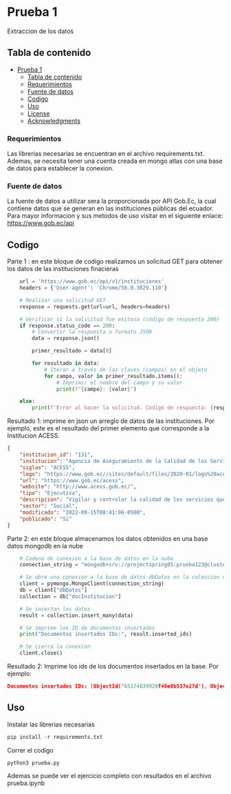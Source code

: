 # Prueba 1

Extraccion de los datos

## Tabla de contenido

- [Prueba 1](#project-title)
  - [Tabla de contenido](#tabla-de-contenido)
  - [Requerimientos](#requerimientos)
  - [Fuente de datos](#fuente-de-datos)
  - [Codigo](#codigo)
  - [Uso](#uso)
  - [License](#license)
  - [Acknowledgments](#acknowledgments)

### Requerimientos

Las librerias necesarias se encuentran en el archivo requirements.txt. Ademas, se necesita tener una cuenta creada en mongo atlas con una base de datos para establecer la conexion.

### Fuente de datos
La fuente de datos a utilizar sera la proporcionada por API Gob.Ec, la cual contiene datos que se generan en las instituciones públicas del ecuador.
Para mayor informacion y sus metodos de uso visitar en el siguiente enlace: https://www.gob.ec/api

## Codigo

Parte 1 : en este bloque de codigo realizamos un solicitud GET para obtener los datos de las instituciones finacieras
```python
    url = 'https://www.gob.ec/api/v1/instituciones'
    headers = {'User-agent': 'Chrome/58.0.3029.110'}

    # Realizar una solicitud GET
    response = requests.get(url=url, headers=headers)

    # Verificar si la solicitud fue exitosa (código de respuesta 200)
    if response.status_code == 200:
        # Convertir la respuesta a formato JSON
        data = response.json()

        primer_resultado = data[0]

        for resultado in data:
            # Iterar a través de las claves (campos) en el objeto
            for campo, valor in primer_resultado.items():
                # Imprimir el nombre del campo y su valor
                print(f"{campo}: {valor}")

    else:
        print(f'Error al hacer la solicitud. Código de respuesta: {response.status_code}')
```
Resultado 1: imprime en json un arreglo de datos de las instituciones. Por ejemplo, este es el resultado del primer elemento que corresponde a la Institucion ACESS.
```json
{
    "institucion_id": "131",
    "institucion": "Agencia de Aseguramiento de la Calidad de los Servicios de Salud y Medicina Prepagada",
    "siglas": "ACESS",
    "logo": "https://www.gob.ec//sites/default/files/2020-01/logo%20acess-08.jpg",
    "url": "https://www.gob.ec/acess",
    "website": "http://www.acess.gob.ec/",
    "tipo": "Ejecutiva",
    "descripcion": "Vigilar y controlar la calidad de los servicios que brindan los prestadores de salud y las compañías que financien servicios de atención integral en salud prepagada y de las de seguros que oferten cobertura de seguros de asistencia médica, velando por la seguridad de los pacientes y usuarios a través de la regulación y aseguramiento de la calidad y bajo los enfoques de derechos de género, interculturalidad, generacional y bioético.",
    "sector": "Social",
    "modificado": "2022-09-15T08:41:06-0500",
    "publicado": "Si"
}
```
Parte 2: en este bloque almacenamos los datos obtenidos en una base datos mongodb en la nube
```python
    # Cadena de conexion a la base de datos en la nube
    connection_string = "mongodb+srv://projectspring85:prueba123@cluster0.xqrsb1a.mongodb.net/?retryWrites=true&w=majority"

    # Se abre una conexion a la base de datos dbDatos en la coleccion docInstitucion
    client = pymongo.MongoClient(connection_string)
    db = client["dbDatos"]
    collection = db["docInstitucion"]

    # Se insertan los datos
    result = collection.insert_many(data)

    # Se imprime los ID de documentos insertados
    print("Documentos insertados IDs:", result.inserted_ids)

    # Se cierra la conexion
    client.close()
```
Resultado 2: Imprime los ids de los documentos insertados en la base. Por ejemplo:
```json
Documentos insertados IDs: [ObjectId('65174839920f46e0b537e27d'), ObjectId('65174839920f46e0b537e27e'), ... , ObjectId('65174839920f46e0b537e27f')]
```
## Uso
Instalar las librerias necesarias
```python
pip install -r requirements.txt
```
Correr el codigo

```python
python3 prueba.py
```
Ademas se puede ver el ejercicio completo con resultados en el archivo prueba.ipynb

